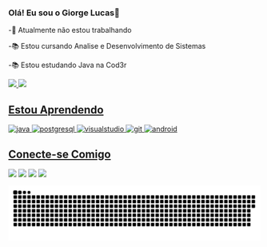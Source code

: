 ### Olá! Eu sou o Giorge Lucas👋
-🔭 Atualmente  não estou trabalhando

-📚 Estou cursando Analise e Desenvolvimento de Sistemas

-📚 Estou estudando Java na Cod3r

<div>
  <a href="https://github.com/GiorgeDev">
  <img height="160em" src="https://github-readme-stats.vercel.app/api?username=giorgedev&show_icons=true&theme=tokyonight&include_all_commits=true&count_private=true"/>
  <img height="160em" src="https://github-readme-stats.vercel.app/api/top-langs/?username=giorgedev&layout=compact&langs_count=7&theme=tokyonight"/>
</div>

## Estou Aprendendo
<img src="https://cdn.jsdelivr.net/gh/devicons/devicon/icons/java/java-original.svg" alt="java" width="60" height="60" style="max-width:100%;"></img>
<img src="https://cdn.jsdelivr.net/gh/devicons/devicon/icons/postgresql/postgresql-original.svg" alt="postgresql"  width="60" height="60" style="max-width:100%;">
<img src="https://cdn.jsdelivr.net/gh/devicons/devicon/icons/visualstudio/visualstudio-plain.svg" alt="visualstudio" width="60" height="60" style="max-width:100%;">
<img src="https://cdn.jsdelivr.net/gh/devicons/devicon/icons/git/git-plain.svg" alt="git" width="60" height="60" style="max-width:100%;">
<img src="https://cdn.jsdelivr.net/gh/devicons/devicon/icons/android/android-original.svg" alt="android" width="60" height="60" style="max-width:100%;">
</img>

## Conecte-se Comigo

<div>
  
  <a href="https://www.linkedin.com/in/giorge-lucas-695925187" target="_blank"><img src="https://img.shields.io/badge/-linkedIn-%230077B5?style=for-the-badge&logo=linkedin&logoColor=white" target="_blank"></a>
  <a href="https://www.instagram.com/giorgeclucas" target="_blank"><img src="https://img.shields.io/badge/-Instagram-%23E4405F?style=for-the-badge&logo=instagram&logoColor=white" target="_blank"></a>
  <a href = "mailto:giorge.lucas94@gmail.com"><img src="https://img.shields.io/badge/-Gmail-%23333?style=for-the-badge&logo=gmail&logoColor=white" target="_blank"></a>
  <a href="https://discord.gg/giorgelucas#1289 " target="_blank"><img src="https://img.shields.io/badge/Discord-7289DA?style=for-the-badge&logo=discord&logoColor=white" target="_blank"></a> 
  
 ![Snake animation](https://github.com/GiorgeDev/GiorgeDev/blob/output/github-contribution-grid-snake.svg)
</div>







  



